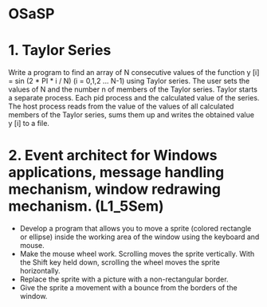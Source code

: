 # OSaSP
# 1. Taylor Series
Write a program to find an array of N consecutive values of the function y [i] = sin (2 * PI * i / N) (i = 0,1,2 ... N-1) using Taylor series. The user sets the values of N and the number n of members of the Taylor series. Taylor starts a separate process. Each pid process and the calculated value of the series. The host process reads from the value of the values of all calculated members of the Taylor series, sums them up and writes the obtained value y [i] to a file.

# 2. Event architect for Windows applications, message handling mechanism, window redrawing mechanism. (L1_5Sem)
- Develop a program that allows you to move a sprite (colored rectangle or ellipse) inside the working area of the window using the keyboard and mouse.
- Make the mouse wheel work. Scrolling moves the sprite vertically. With the Shift key held down, scrolling the wheel moves the sprite horizontally.
- Replace the sprite with a picture with a non-rectangular border.
- Give the sprite a movement with a bounce from the borders of the window.
